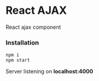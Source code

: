 # React AJAX
React ajax component

### Installation

    npm i
    npm start

Server listening on **localhost:4000**
